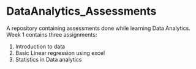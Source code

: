 # DataAnalytics_Assessments
A repository containing assessments done while learning Data Analytics.
Week 1 contains three assignments:
1. Introduction to data
2. Basic Linear regression using excel
3. Statistics in Data analytics
